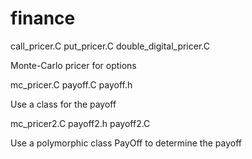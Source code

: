 # finance

call_pricer.C
put_pricer.C
double_digital_pricer.C

Monte-Carlo pricer for options

mc_pricer.C
payoff.C
payoff.h

Use a class for the payoff

mc_pricer2.C
payoff2.h
payoff2.C

Use a polymorphic class PayOff to determine the payoff